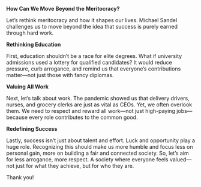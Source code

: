 **How Can We Move Beyond the Meritocracy?**

Let’s rethink meritocracy and how it shapes our lives. Michael Sandel challenges us to move beyond the idea that success is purely earned through hard work.

**Rethinking Education**

First, education shouldn’t be a race for elite degrees. What if university admissions used a lottery for qualified candidates? It would reduce pressure, curb arrogance, and remind us that everyone’s contributions matter—not just those with fancy diplomas.

**Valuing All Work**

Next, let’s talk about work. The pandemic showed us that delivery drivers, nurses, and grocery clerks are just as vital as CEOs. Yet, we often overlook them. We need to respect and reward all work—not just high-paying jobs—because every role contributes to the common good.

**Redefining Success**

Lastly, success isn’t just about talent and effort. Luck and opportunity play a huge role. Recognizing this should make us more humble and focus less on personal gain, more on building a fair and connected society.
So, let’s aim for less arrogance, more respect. A society where everyone feels valued—not just for what they achieve, but for who they are.

Thank you!

